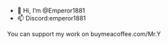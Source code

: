 - 👋 Hi, I’m @Emperor1881
- 📫 Discord:emperor1881

You can support my work on buymeacoffee.com/Mr.Y

<!---
Emperor1881/Emperor1881 is a ✨ special ✨ repository because its `README.md` (this file) appears on your GitHub profile.
You can click the Preview link to take a look at your changes.
--->
